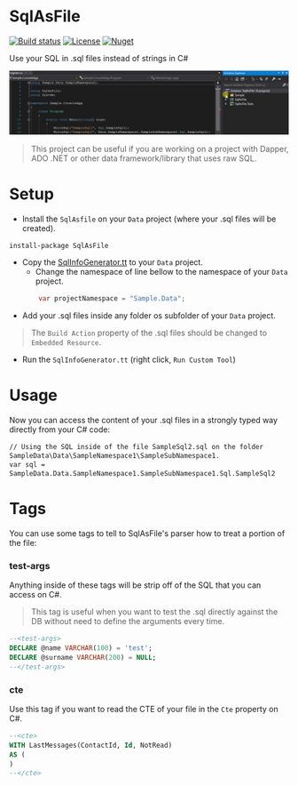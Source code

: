 # SqlAsFile
[![Build status](https://ci.appveyor.com/api/projects/status/2ua9ok73475uoxrs?svg=true)](https://ci.appveyor.com/project/giacomelli/sqlasfile)
[![License](http://img.shields.io/:license-MIT-blue.svg)](https://raw.githubusercontent.com/giacomelli/SqlAsFile/master/LICENSE)
[![Nuget](https://img.shields.io/nuget/v/SqlAsFile.svg)](https://www.nuget.org/packages/SqlAsFile/)

Use your SQL in .sql files instead of strings in C#

![](docs/images/SqlAsFile-sample.gif)

> This project can be useful if you are working on a project with Dapper, ADO .NET or other data framework/library that uses raw SQL.

# Setup
* Install the `SqlAsfile` on your `Data` project (where your .sql files will be created).
```shell
install-package SqlAsFile
```
* Copy the [SqlInfoGenerator.tt](https://github.com/giacomelli/SqlAsFile/blob/master/src/Sample.Data/SqlInfoGenerator.tt) to your `Data` project.
	* Change the namespace of line bellow to the namespace of your `Data` project.
	```csharp
		var projectNamespace = "Sample.Data";
	``` 
* Add your .sql files inside any folder os subfolder of your `Data` project.
> The `Build Action` property of the .sql files should be changed to `Embedded Resource`.
* Run the `SqlInfoGenerator.tt` (right click, `Run Custom Tool`)

# Usage
Now you can access the content of your .sql files in a strongly typed way directly from your C# code:

```
// Using the SQL inside of the file SampleSql2.sql on the folder  SampleData\Data\SampleNamespace1\SampleSubNamespace1.
var sql = SampleData.Data.SampleNamespace1.SampleSubNamespace1.Sql.SampleSql2
``` 

# Tags
You can use some tags to tell to SqlAsFile's parser how to treat a portion of the file:

### test-args
Anything inside of these tags will be strip off of the SQL that you can access on C#.
> This tag is useful when you want to test the .sql directly against the DB without need to define the arguments every time.

```sql
--<test-args>
DECLARE @name VARCHAR(100) = 'test';
DECLARE @surname VARCHAR(200) = NULL;
--</test-args>
```

### cte
Use this tag if you want to read the CTE of your file in the `Cte` property on C#.

```sql
--<cte>
WITH LastMessages(ContactId, Id, NotRead)
AS (	
)
--</cte>
```
